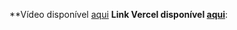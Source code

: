 **Vídeo disponível [aqui](https://drive.google.com/file/d/1AhAEZab_Gyt63mCIXoiNpad2kqQ9ty_K/view?usp=sharing]**)
**Link Vercel disponível [aqui](https://backend-mongo-crud.vercel.app/)**: 
